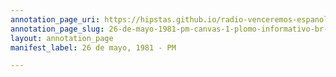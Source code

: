 ```yaml
---
annotation_page_uri: https://hipstas.github.io/radio-venceremos-espanol/annotations/26-de-mayo-1981-pm-canvas-1-plomo-informativo-br-tortura-br-bajas.json
annotation_page_slug: 26-de-mayo-1981-pm-canvas-1-plomo-informativo-br-tortura-br-bajas
layout: annotation_page
manifest_label: 26 de mayo, 1981 - PM

---
```

